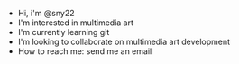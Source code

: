 * Hi, i'm @sny22
* I'm interested in multimedia art
* I'm currently learning git
* I'm looking to collaborate on multimedia art development
* How to reach me: send me an email

